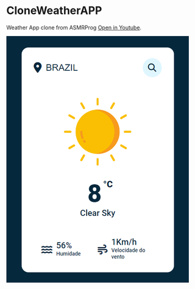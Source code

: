 # CloneWeatherAPP
Weather App clone from ASMRProg [Open in Youtube](https://www.youtube.com/watch?v=iILFBGm_I9M).


![Final](WeatherApp.png)
